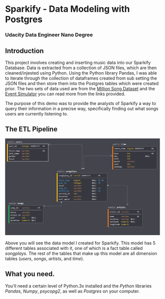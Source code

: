 
# Sparkify - Data Modeling with Postgres

### Udacity Data Engineer Nano Degree


## Introduction

This project involves creating and inserting music data into our Sparkify Database. Data is extracted from a collection of JSON files, which are then cleaned/injested 
using Python. Using the Python library Pandas, I was able to iterate through the collection of dataframes created from sub setting the JSON files and then store them 
into the Postgres tables which were created prior. The two sets of data used are from the [Million Song Dataset](http://millionsongdataset.com/) and the [Event Simulator](https://github.com/Interana/eventsim)
you can read more from the links provided. 

The purpose of this demo was to provide the analysts of Sparkify a way to query their information in a precise way, specifically finding out what songs users are currently listening to. 

## The ETL Pipeline
![Sparkify Data Model](sparkify_data_model.PNG)

Above you will see the data model I created for Sparkify. This model has 5 different tables associated with it, one of which is a fact table called *songplays*. The rest of the tables that make up this model are all dimension tables (*users*, *songs*, *artists*, and *time*). 

## What you need.
You'll need a certain level of Python.3x installed and the *Python* libraries *Pandas*, *Numpy*, *psycopg2*, as well as *Postgres* on your computer.



